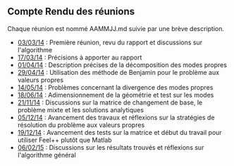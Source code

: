 ## Compte Rendu des réunions

Chaque réunion est nommé AAMMJJ.md suivie par une brève description.

- [03/03/14](140303.md) : Première réunion, revu du rapport et discussions sur l'algorithme
- [17/03/14](140317.md) : Précisions à apporter au rapport
- [01/04/14](140401.md) : Description précises de la décomposition des modes propres
- [29/04/14](140429.md) : Utilisation des méthode de Benjamin pour le problème aux valeurs propres
- [14/05/14](140514.md) : Problèmes concernant la divergence des modes propres
- [18/06/14](140618.md) : Adimensionnement de la géométrie et test sur les modes
- [21/11/14](141121.md) : Discussions sur la matrice de changement de base, le problème mixte et les solutions analytiques
- [05/12/14](141205.md) : Avancement des travaux et réflexions sur la stratégies de résolution du problème aux valeurs propres
- [19/12/14](141219.md) : Avancement des tests sur la matrice et début du travail pour utiliser Feel++ plutôt que Matlab
- [06/02/15](150206.md) : Discussions sur les résultats trouvés et réflexions sur l'algorithme général
